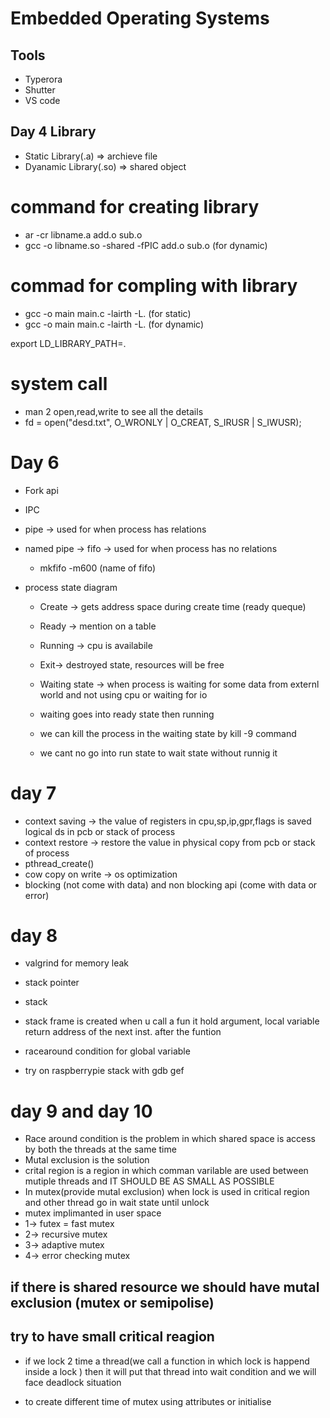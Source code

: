 # Embedded Operating Systems


## Tools

- Typerora
- Shutter
- VS code

## Day 4 Library

- Static Library(.a) => archieve file
- Dyanamic Library(.so) => shared object

# command for creating library

- ar -cr libname.a add.o sub.o
- gcc -o libname.so -shared -fPIC add.o sub.o  (for dynamic)

# commad for compling with library
-  gcc -o main main.c -lairth -L. (for static)
-  gcc -o main main.c -lairth -L. (for dynamic)

export LD_LIBRARY_PATH=.

# system call

- man 2 open,read,write to see all the details 
- fd = open("desd.txt", O_WRONLY | O_CREAT, S_IRUSR | S_IWUSR); 

# Day 6

- Fork api
- IPC
- pipe -> used for when process has relations

- named pipe -> fifo ->  used for when process has  no relations
    - mkfifo -m600 (name of fifo)

- process state diagram 
    - Create -> gets address space during create time (ready queque)
    - Ready -> mention on a table 
    - Running -> cpu is availabile
    - Exit-> destroyed state, resources will be free
    - Waiting state -> when process is waiting for some data from externl world and not using cpu or waiting for io

    - waiting goes into ready state then running
    - we can kill the process in the waiting state by kill -9 command
    - we cant no go into run state to wait state without runnig it  

# day 7 

- context saving ->  the value of registers in cpu,sp,ip,gpr,flags is saved logical ds in pcb or stack of process   
- context restore -> restore the value in physical copy from pcb or stack of process 
- pthread_create()
- cow copy on write -> os optimization 
- blocking (not come with data) and non blocking api (come with data or error) 

# day 8

- valgrind for memory leak 

- stack pointer
- stack
- stack frame is created when u call a fun it hold argument, local variable return address of the next inst. after the funtion
- racearound condition for global variable

- try on raspberrypie stack with gdb gef

# day 9 and day 10

- Race around condition is the problem in which shared space is access by both the threads at the same time
- Mutal exclusion is the solution
- crital region is a region in which comman varilable are used between mutiple threads and IT SHOULD BE AS SMALL AS POSSIBLE
- In mutex(provide mutal exclusion) when lock is used in critical region and other thread go in wait state until unlock
- mutex implimanted in user space 
- 1-> futex = fast mutex
- 2-> recursive mutex
- 3->  adaptive mutex
- 4->  error checking mutex
## if there is shared resource we should have mutal exclusion (mutex or semipolise)
## try to have small critical reagion


- if we lock 2 time a thread(we call a function in which lock is happend inside a lock ) then it will put that thread into wait condition and we will face deadlock situation 

- to create different time of mutex using attributes or initialise
